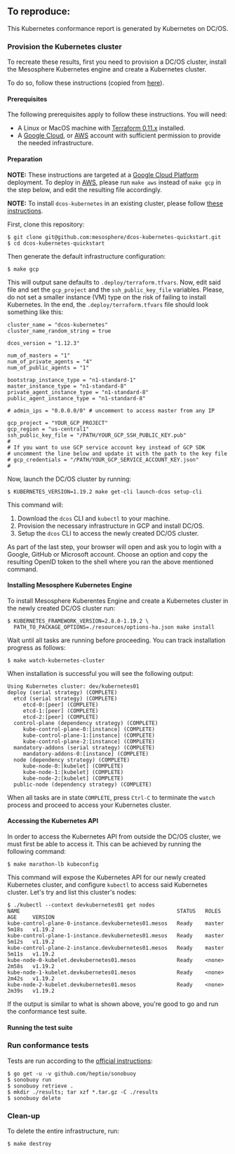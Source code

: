 ## To reproduce:

This Kubernetes conformance report is generated by Kubernetes on DC/OS.

### Provision the Kubernetes cluster

To recreate these results, first you need to provision a DC/OS cluster, install the Mesosphere Kubernetes engine and create a Kubernetes cluster.

To do so, follow these instructions (copied from [here](https://github.com/mesosphere/dcos-kubernetes-quickstart/blob/master/docs/cncf_conformance.md#cncf-conformance)).

#### Prerequisites

The following prerequisites apply to follow these instructions. You will need:

* A Linux or MacOS machine with
 [Terraform 0.11.x](https://www.terraform.io/downloads.html) installed.
* A [Google Cloud](gcp.md), or [AWS](aws.md) account with sufficient permission to provide the needed infrastructure.

#### Preparation

**NOTE:** These instructions are targeted at a [Google Cloud Platform](gcp.md) deployment. To deploy in [AWS](aws.md), please run `make aws` instead of `make gcp` in the step below, and edit the resulting file accordingly.

**NOTE:** To install `dcos-kubernetes` in an existing cluster, please follow [these instructions](existing_cluster.md).

First, clone this repository:

```shell
$ git clone git@github.com:mesosphere/dcos-kubernetes-quickstart.git
$ cd dcos-kubernetes-quickstart
```

Then generate the default infrastructure configuration:

```shell
$ make gcp
```

This will output sane defaults to `.deploy/terraform.tfvars`. Now, edit
said file and set the `gcp_project` and the `ssh_public_key_file` variables.
Please, do not set a smaller instance (VM) type on the risk of failing to
install Kubernetes. In the end, the `.deploy/terraform.tfvars` file
should look something like this:

```
cluster_name = "dcos-kubernetes"
cluster_name_random_string = true

dcos_version = "1.12.3"

num_of_masters = "1"
num_of_private_agents = "4"
num_of_public_agents = "1"

bootstrap_instance_type = "n1-standard-1"
master_instance_type = "n1-standard-8"
private_agent_instance_type = "n1-standard-8"
public_agent_instance_type = "n1-standard-8"

# admin_ips = "0.0.0.0/0" # uncomment to access master from any IP

gcp_project = "YOUR_GCP_PROJECT"
gcp_region = "us-central1"
ssh_public_key_file = "/PATH/YOUR_GCP_SSH_PUBLIC_KEY.pub"
#
# If you want to use GCP service account key instead of GCP SDK
# uncomment the line below and update it with the path to the key file
# gcp_credentials = "/PATH/YOUR_GCP_SERVICE_ACCOUNT_KEY.json"
#
```

Now, launch the DC/OS cluster by running:

```shell
$ KUBERNETES_VERSION=1.19.2 make get-cli launch-dcos setup-cli
```

This command will:

1. Download the `dcos` CLI and `kubectl` to your machine.
1. Provision the necessary infrastructure in GCP and install DC/OS.
1. Setup the `dcos` CLI to access the newly created DC/OS cluster.

As part of the last step, your browser will open and ask you to login with
a Google, GitHub or Microsoft account. Choose an option and copy the resulting
OpenID token to the shell where you ran the above mentioned command.

#### Installing Mesosphere Kubernetes Engine

To install Mesosphere Kuberentes Engine and create a Kubernetes cluster in the newly created DC/OS cluster run:

```shell
$ KUBERNETES_FRAMEWORK_VERSION=2.8.0-1.19.2 \
  PATH_TO_PACKAGE_OPTIONS=./resources/options-ha.json make install
```

Wait until all tasks are running before proceeding.
You can track installation progress as follows:

```shell
$ make watch-kubernetes-cluster
```

When installation is successful you will see the following output:

```
Using Kubernetes cluster: dev/kubernetes01
deploy (serial strategy) (COMPLETE)
  etcd (serial strategy) (COMPLETE)
     etcd-0:[peer] (COMPLETE)
     etcd-1:[peer] (COMPLETE)
     etcd-2:[peer] (COMPLETE)
  control-plane (dependency strategy) (COMPLETE)
     kube-control-plane-0:[instance] (COMPLETE)
     kube-control-plane-1:[instance] (COMPLETE)
     kube-control-plane-2:[instance] (COMPLETE)
  mandatory-addons (serial strategy) (COMPLETE)
     mandatory-addons-0:[instance] (COMPLETE)
  node (dependency strategy) (COMPLETE)
     kube-node-0:[kubelet] (COMPLETE)
     kube-node-1:[kubelet] (COMPLETE)
     kube-node-2:[kubelet] (COMPLETE)
  public-node (dependency strategy) (COMPLETE)
```

When all tasks are in state `COMPLETE`, press `Ctrl-C` to terminate the `watch`
process and proceed to access your Kubernetes cluster.

#### Accessing the Kubernetes API

In order to access the Kubernetes API from outside the DC/OS cluster, we must
first be able to access it. This can be achieved by running the following
command:

```shell
$ make marathon-lb kubeconfig
```

This command will expose the Kubernetes API for our newly created Kubernetes cluster, and configure `kubectl` to access said Kubernetes cluster.
Let's try and list this cluster's nodes:

```shell
$ ./kubectl --context devkubernetes01 get nodes
NAME                                                  STATUS   ROLES    AGE     VERSION
kube-control-plane-0-instance.devkubernetes01.mesos   Ready    master   5m18s   v1.19.2
kube-control-plane-1-instance.devkubernetes01.mesos   Ready    master   5m12s   v1.19.2
kube-control-plane-2-instance.devkubernetes01.mesos   Ready    master   5m11s   v1.19.2
kube-node-0-kubelet.devkubernetes01.mesos             Ready    <none>   2m58s   v1.19.2
kube-node-1-kubelet.devkubernetes01.mesos             Ready    <none>   2m42s   v1.19.2
kube-node-2-kubelet.devkubernetes01.mesos             Ready    <none>   2m39s   v1.19.2
```

If the output is similar to what is shown above, you're good to go and run the conformance test suite.

#### Running the test suite

### Run conformance tests

Tests are run according to the [official instructions](https://github.com/cncf/k8s-conformance/blob/master/instructions.md):

```shell
$ go get -u -v github.com/heptio/sonobuoy
$ sonobuoy run
$ sonobuoy retrieve .
$ mkdir ./results; tar xzf *.tar.gz -C ./results
$ sonobuoy delete
```

### Clean-up

To delete the entire infrastructure, run:

```shell
$ make destroy
```